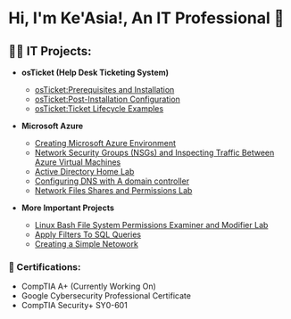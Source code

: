 <h1>Hi, I'm Ke'Asia!, An IT Professional 🌌 </h1>

<h2>👩‍💻 IT Projects:</h2>

- <b> osTicket (Help Desk Ticketing System)</b>
  - [osTicket:Prerequisites and Installation](https://github.com/KeasiaCyber/osTicket-Installation)
  - [osTicket:Post-Installation Configuration](https://github.com/KeasiaCyber/osTicket-Post-Installation)
  - [osTicket:Ticket Lifecycle Examples](https://github.com/KeasiaCyber/Life-Cycle-example)
- <b> Microsoft Azure</b>
  - [Creating Microsoft Azure Environment](https://github.com/KeasiaCyber/creating-microsoft-azure-work-enivorment)
  - [Network Security Groups (NSGs) and Inspecting Traffic Between Azure Virtual Machines](https://github.com/KeasiaCyber/Network-Security-Groups--NSGs--and-Inspecting-Traffic-Between-Azure-Virtual-Machines)
  - [Active Directory Home Lab](https://github.com/KeasiaCyber/ActiveDirectoryLab/tree/main)
  - [Configuring DNS with A domain controller ](https://github.com/KeasiaCyber/dns-config)
  - [Network Files Shares and Permissions Lab](https://github.com/KeasiaCyber/Network-Files-Shares-and-Permissions-Lab)

- <b> More Important Projects</b>
  - [Linux Bash File System Permissions Examiner and Modifier Lab](https://github.com/KeasiaCyber/Manage_File_Permission_With_LinuxLab)
  - [Apply Filters To SQL Queries](https://github.com/KeasiaCyber/SQL_Queries_Lab)
  - [Creating a Simple Netowork](https://github.com/KeasiaCyber/Creating-a-Simple-Network/tree/main)

<h3>📜 Certifications: </h3>

- CompTIA A+ (Currently Working On)
- Google Cybersecurity Professional Certificate
- CompTIA Security+ SY0-601




<!--
**KeasiaCyber/KeasiaCyber** is a ✨ _special_ ✨ repository because its `README.md` (this file) appears on your GitHub profile.

Here are some ideas to get you started:

- 🔭 I’m currently working on ...
- 🌱 I’m currently learning ...
- 👯 I’m looking to collaborate on ...
- 🤔 I’m looking for help with ...
- 💬 Ask me about ...
- 📫 How to reach me: ...
- 😄 Pronouns: ...
- ⚡ Fun fact: ...
-->
